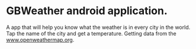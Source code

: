 # GBWeather android application.
A app that will help you know what the weather is in every city in the world.
Tap the name of the city and get a temperature.
Getting data from the www.openweathermap.org.

